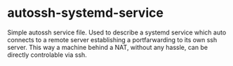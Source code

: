 # autossh-systemd-service
Simple autossh service file.
Used to describe a systemd service which auto connects to a remote server establishing a portfarwarding to its own ssh server. This way a machine behind a NAT, without any hassle, can be directly controlable via ssh.

